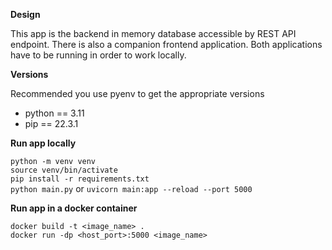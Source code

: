 **Design**

This app is the backend in memory database accessible by REST API endpoint. There is also a companion frontend application. Both applications have to be running in order to work locally.

**Versions**

Recommended you use pyenv to get the appropriate versions

- python == 3.11
- pip == 22.3.1

**Run app locally**

`python -m venv venv` \
`source venv/bin/activate` \
`pip install -r requirements.txt` \
`python main.py` or `uvicorn main:app --reload --port 5000`

**Run app in a docker container**

`docker build -t <image_name> .` \
`docker run -dp <host_port>:5000 <image_name>`
